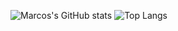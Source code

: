 
![Marcos's GitHub stats](https://github-readme-stats.vercel.app/api?username=martinezmarcos&show_icons=true)
![Top Langs](https://github-readme-stats.vercel.app/api/top-langs/?username=martinezmarcos)
<!--
**martinezmarcos/martinezmarcos** is a ✨ _special_ ✨ repository because its `README.md` (this file) appears on your GitHub profile.

Here are some ideas to get you started:

- 🔭 I’m currently working on ...
- 🌱 I’m currently learning ...
- 👯 I’m looking to collaborate on ...
- 🤔 I’m looking for help with ...
- 💬 Ask me about ...
- 📫 How to reach me: ...
- 😄 Pronouns: ...
- ⚡ Fun fact: ...
-->
